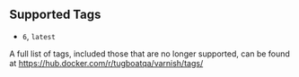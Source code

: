 ## Supported Tags

* `6`, `latest`

A full list of tags, included those that are no longer supported, can be found at
https://hub.docker.com/r/tugboatqa/varnish/tags/
